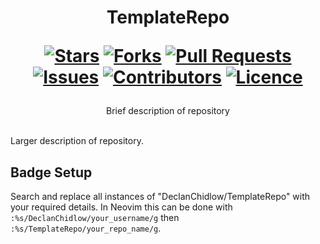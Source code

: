 <div align="center">
<h1>
  TemplateRepo
  
  [![Stars](https://img.shields.io/github/stars/DeclanChidlow/TemplateRepo?style=flat-square&logoColor=white)](https://github.com/DeclanChidlow/TemplateRepo/stargazers)
  [![Forks](https://img.shields.io/github/forks/DeclanChidlow/TemplateRepo?style=flat-square&logoColor=white)](https://github.com/DeclanChidlow/TemplateRepo/network/members)
  [![Pull Requests](https://img.shields.io/github/issues-pr/DeclanChidlow/TemplateRepo?style=flat-square&logoColor=white)](https://github.com/DeclanChidlow/TemplateRepo/pulls)
  [![Issues](https://img.shields.io/github/issues/DeclanChidlow/TemplateRepo?style=flat-square&logoColor=white)](https://github.com/DeclanChidlow/TemplateRepo/issues)
  [![Contributors](https://img.shields.io/github/contributors/DeclanChidlow/TemplateRepo?style=flat-square&logoColor=white)](https://github.com/DeclanChidlow/TemplateRepo/graphs/contributors)
  [![Licence](https://img.shields.io/github/license/DeclanChidlow/TemplateRepo?style=flat-square&logoColor=white)](https://github.com/DeclanChidlow/TemplateRepo/blob/main/LICENCE)
</h1>
Brief description of repository
</div>
<br/>

Larger description of repository.

## Badge Setup

Search and replace all instances of "DeclanChidlow/TemplateRepo" with your required details. In Neovim this can be done with `:%s/DeclanChidlow/your_username/g` then `:%s/TemplateRepo/your_repo_name/g`.

